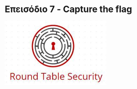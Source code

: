 # Επεισόδιο 7 - Capture the flag

![Round Table Security](round-table-security.png "Round Table Security")
